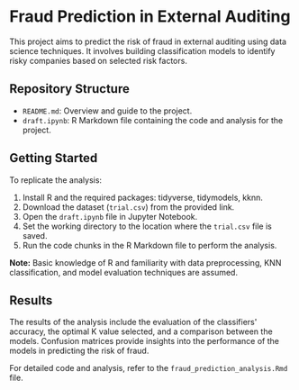 # Fraud Prediction in External Auditing

This project aims to predict the risk of fraud in external auditing using data science techniques. It involves building classification models to identify risky companies based on selected risk factors.

## Repository Structure

- `README.md`: Overview and guide to the project.
- `draft.ipynb`: R Markdown file containing the code and analysis for the project.

## Getting Started

To replicate the analysis:

1. Install R and the required packages: tidyverse, tidymodels, kknn.
2. Download the dataset (`trial.csv`) from the provided link.
3. Open the `draft.ipynb` file in Jupyter Notebook.
4. Set the working directory to the location where the `trial.csv` file is saved.
5. Run the code chunks in the R Markdown file to perform the analysis.

**Note:** Basic knowledge of R and familiarity with data preprocessing, KNN classification, and model evaluation techniques are assumed.

## Results

The results of the analysis include the evaluation of the classifiers' accuracy, the optimal K value selected, and a comparison between the models. Confusion matrices provide insights into the performance of the models in predicting the risk of fraud.

For detailed code and analysis, refer to the `fraud_prediction_analysis.Rmd` file.

